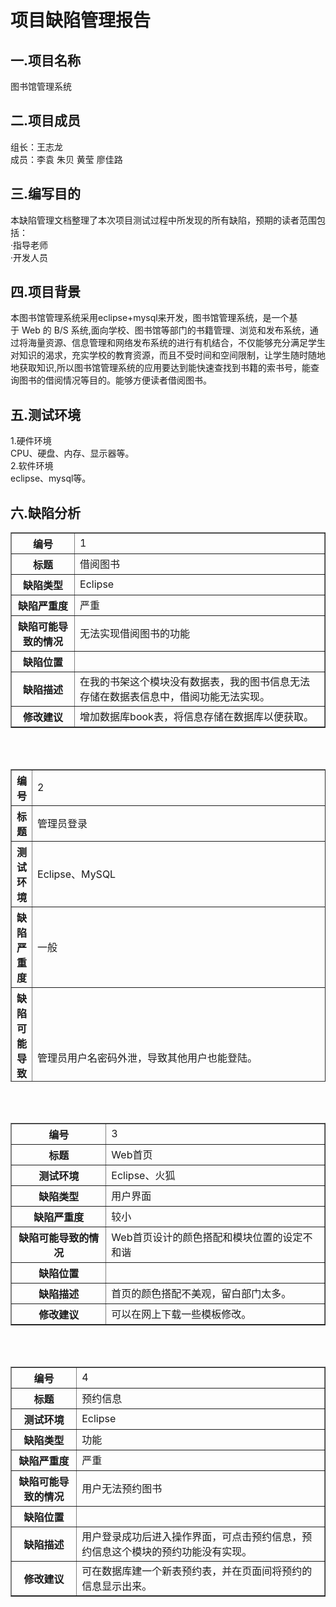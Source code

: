 # 项目缺陷管理报告
## 一.项目名称
   图书馆管理系统<br/>
## 二.项目成员
   组长：王志龙<br/>
   成员：李袁  朱贝  黄莹  廖佳路<br/>
## 三.编写目的
本缺陷管理文档整理了本次项目测试过程中所发现的所有缺陷，预期的读者范围包括：<br/>
·指导老师<br/>
·开发人员<br/>
## 四.项目背景
本图书馆管理系统采用eclipse+mysql来开发，图书馆管理系统，是一个基于 Web 的 B/S 系统,面向学校、图书馆等部门的书籍管理、浏览和发布系统，通过将海量资源、信息管理和网络发布系统的进行有机结合，不仅能够充分满足学生对知识的渴求，充实学校的教育资源，而且不受时间和空间限制，让学生随时随地地获取知识,所以图书馆管理系统的应用要达到能快速查找到书籍的索书号，能查询图书的借阅情况等目的。能够方便读者借阅图书。
## 五.测试环境
   1.硬件环境<br/>
      CPU、硬盘、内存、显示器等。<br/>
   2.软件环境<br/>
      eclipse、mysql等。<br/>
## 六.缺陷分析

<table border="1" width=850> 
<tr><th>编号<td>1
<tr><th>标题<td>借阅图书
<tr><th>缺陷类型<td>Eclipse
<tr><th>缺陷严重度<td>严重
<tr><th>缺陷可能导致的情况<td>无法实现借阅图书的功能
<tr><th>缺陷位置<td>
<tr><th>缺陷描述<td>在我的书架这个模块没有数据表，我的图书信息无法存储在数据表信息中，借阅功能无法实现。
<tr><th>修改建议<td>增加数据库book表，将信息存储在数据库以便获取。
</table>
<br/>
<br/>
<table border="1" width=850 height=500> 
<tr><th>编号<td>2
<tr><th>标题<td>管理员登录
<tr><th>测试环境<td>Eclipse、MySQL
<tr><th>缺陷严重度<td>一般
<tr><th>缺陷可能导致的情况<td>管理员用户名密码外泄，导致其他用户也能登陆。
<tr><th>缺陷位置<td>![](http://chuantu.biz/t5/125/1499153387x2890171875.png)
<tr><th>缺陷描述<td>管理员的用户名和密码局限太大，只能是admin和manage，这就导致密码容易外泄。
<tr><th>修改建议<td>在数据库的admin表中多插入用户名和密码，将管理员本人和自己的用户名、密码相匹配。
</table>
<br/>
<br/>
<table border="1" width=850> 
<tr><th>编号<td>3
<tr><th>标题<td>Web首页
<tr><th>测试环境<td>Eclipse、火狐
<tr><th>缺陷类型<td>用户界面
<tr><th>缺陷严重度<td>较小
<tr><th>缺陷可能导致的情况<td>Web首页设计的颜色搭配和模块位置的设定不和谐
<tr><th>缺陷位置<td>
<tr><th>缺陷描述<td>首页的颜色搭配不美观，留白部门太多。
<tr><th>修改建议<td>可以在网上下载一些模板修改。
</table>
<br/>
<br/>
<table border="1" width=850> 
<tr><th>编号<td>4
<tr><th>标题<td>预约信息
<tr><th>测试环境<td>Eclipse
<tr><th>缺陷类型<td>功能
<tr><th>缺陷严重度<td>严重
<tr><th>缺陷可能导致的情况<td>用户无法预约图书
<tr><th>缺陷位置<td>
<tr><th>缺陷描述<td>用户登录成功后进入操作界面，可点击预约信息，预约信息这个模块的预约功能没有实现。
<tr><th>修改建议<td>可在数据库建一个新表预约表，并在页面间将预约的信息显示出来。
</table>

